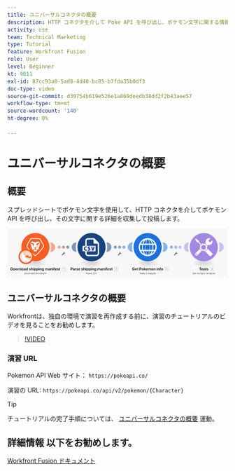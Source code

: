 ```yaml
---
title: ユニバーサルコネクタの概要
description: HTTP コネクタを介して Poke API を呼び出し、ポケモン文字に関する情報を収集して投稿する方法を、 [!DNL Adobe Workfront Fusion].
activity: use
team: Technical Marketing
type: Tutorial
feature: Workfront Fusion
role: User
level: Beginner
kt: 9011
exl-id: 87cc93a0-5ad8-4d40-bc85-b7fda35b0df3
doc-type: video
source-git-commit: d39754b619e526e1a869deedb38dd2f2b43aee57
workflow-type: tm+mt
source-wordcount: '140'
ht-degree: 0%

---
```


# ユニバーサルコネクタの概要

## 概要

スプレッドシートでポケモン文字を使用して、HTTP コネクタを介してポケモン API を呼び出し、その文字に関する詳細を収集して投稿します。

![Fusion シナリオのイメージ](assets/universal-connectors-and-routing-1.png)

## ユニバーサルコネクタの概要

Workfrontは、独自の環境で演習を再作成する前に、演習のチュートリアルのビデオを見ることをお勧めします。

>[!VIDEO](https://video.tv.adobe.com/v/335270/?quality=12)

### 演習 URL

Pokemon API Web サイト： `https://pokeapi.co/`

演習の URL: `https://pokeapi.co/api/v2/pokemon/{Character}`

>[!TIP]
>
>チュートリアルの完了手順については、 [ユニバーサルコネクタの概要](https://experienceleague.adobe.com/docs/workfront-learn/tutorials-workfront/fusion/exercises/introduction-to-universal-connectors.html?lang=en) 運動。


## 詳細情報 以下をお勧めします。

[Workfront Fusion ドキュメント](https://experienceleague.adobe.com/docs/workfront/using/adobe-workfront-fusion/workfront-fusion-2.html?lang=en)
